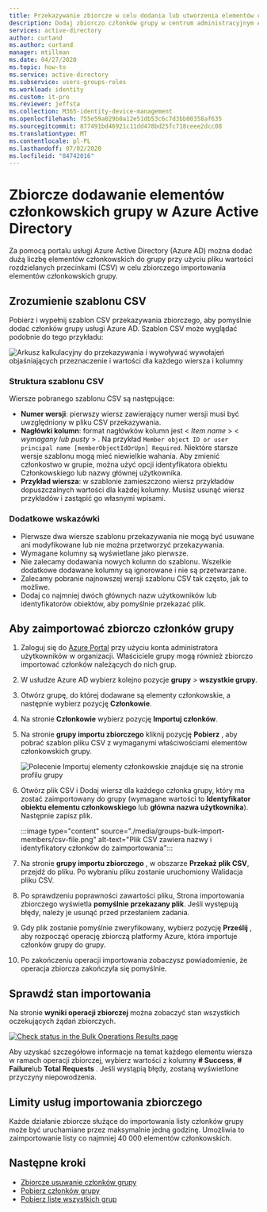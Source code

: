 ```yaml
---
title: Przekazywanie zbiorcze w celu dodania lub utworzenia elementów członkowskich grupy — Azure Active Directory | Microsoft Docs
description: Dodaj zbiorczo członków grupy w centrum administracyjnym Azure Active Directory.
services: active-directory
author: curtand
ms.author: curtand
manager: mtillman
ms.date: 04/27/2020
ms.topic: how-to
ms.service: active-directory
ms.subservice: users-groups-roles
ms.workload: identity
ms.custom: it-pro
ms.reviewer: jeffsta
ms.collection: M365-identity-device-management
ms.openlocfilehash: 755e59a029b0a12e51db53c6c7d3bb00358af635
ms.sourcegitcommit: 877491bd46921c11dd478bd25fc718ceee2dcc08
ms.translationtype: MT
ms.contentlocale: pl-PL
ms.lasthandoff: 07/02/2020
ms.locfileid: "84742016"
---
```

# <a name="bulk-add-group-members-in-azure-active-directory"></a>Zbiorcze dodawanie elementów członkowskich grupy w Azure Active Directory

Za pomocą portalu usługi Azure Active Directory (Azure AD) można dodać dużą liczbę elementów członkowskich do grupy przy użyciu pliku wartości rozdzielanych przecinkami (CSV) w celu zbiorczego importowania elementów członkowskich grupy.

## <a name="understand-the-csv-template"></a>Zrozumienie szablonu CSV

Pobierz i wypełnij szablon CSV przekazywania zbiorczego, aby pomyślnie dodać członków grupy usługi Azure AD. Szablon CSV może wyglądać podobnie do tego przykładu:

![Arkusz kalkulacyjny do przekazywania i wywoływać wywołajeń objaśniających przeznaczenie i wartości dla każdego wiersza i kolumny](./media/groups-bulk-import-members/template-with-callouts.png)

### <a name="csv-template-structure"></a>Struktura szablonu CSV

Wiersze pobranego szablonu CSV są następujące:

- **Numer wersji**: pierwszy wiersz zawierający numer wersji musi być uwzględniony w pliku CSV przekazywania.
- **Nagłówki kolumn**: format nagłówków kolumn jest &lt; *Item name* &gt; &lt; *wymagany lub pusty* &gt; . Na przykład `Member object ID or user principal name [memberObjectIdOrUpn] Required`. Niektóre starsze wersje szablonu mogą mieć niewielkie wahania. Aby zmienić członkostwo w grupie, można użyć opcji identyfikatora obiektu Członkowskiego lub nazwy głównej użytkownika.
- **Przykład wiersza**: w szablonie zamieszczono wiersz przykładów dopuszczalnych wartości dla każdej kolumny. Musisz usunąć wiersz przykładów i zastąpić go własnymi wpisami.

### <a name="additional-guidance"></a>Dodatkowe wskazówki

- Pierwsze dwa wiersze szablonu przekazywania nie mogą być usuwane ani modyfikowane lub nie można przetworzyć przekazywania.
- Wymagane kolumny są wyświetlane jako pierwsze.
- Nie zalecamy dodawania nowych kolumn do szablonu. Wszelkie dodatkowe dodawane kolumny są ignorowane i nie są przetwarzane.
- Zalecamy pobranie najnowszej wersji szablonu CSV tak często, jak to możliwe.
- Dodaj co najmniej dwóch głównych nazw użytkowników lub identyfikatorów obiektów, aby pomyślnie przekazać plik.

## <a name="to-bulk-import-group-members"></a>Aby zaimportować zbiorczo członków grupy

1. Zaloguj się do [Azure Portal](https://portal.azure.com) przy użyciu konta administratora użytkowników w organizacji. Właściciele grupy mogą również zbiorczo importować członków należących do nich grup.
1. W usłudze Azure AD wybierz kolejno pozycje **grupy**  >  **wszystkie grupy**.
1. Otwórz grupę, do której dodawane są elementy członkowskie, a następnie wybierz pozycję **Członkowie**.
1. Na stronie **Członkowie** wybierz pozycję **Importuj członków**.
1. Na stronie **grupy importu zbiorczego** kliknij pozycję **Pobierz** , aby pobrać szablon pliku CSV z wymaganymi właściwościami elementów członkowskich grupy.

    ![Polecenie Importuj elementy członkowskie znajduje się na stronie profilu grupy](./media/groups-bulk-import-members/import-panel.png)

1. Otwórz plik CSV i Dodaj wiersz dla każdego członka grupy, który ma zostać zaimportowany do grupy (wymagane wartości to **Identyfikator obiektu elementu członkowskiego** lub **główna nazwa użytkownika**). Następnie zapisz plik.

    :::image type="content" source="./media/groups-bulk-import-members/csv-file.png" alt-text="Plik CSV zawiera nazwy i identyfikatory członków do zaimportowania":::

1. Na stronie **grupy importu zbiorczego** , w obszarze **Przekaż plik CSV**, przejdź do pliku. Po wybraniu pliku zostanie uruchomiony Walidacja pliku CSV.
1. Po sprawdzeniu poprawności zawartości pliku, Strona importowania zbiorczego wyświetla **pomyślnie przekazany plik**. Jeśli występują błędy, należy je usunąć przed przesłaniem zadania.
1. Gdy plik zostanie pomyślnie zweryfikowany, wybierz pozycję **Prześlij** , aby rozpocząć operację zbiorczą platformy Azure, która importuje członków grupy do grupy.
1. Po zakończeniu operacji importowania zobaczysz powiadomienie, że operacja zbiorcza zakończyła się pomyślnie.

## <a name="check-import-status"></a>Sprawdź stan importowania

Na stronie **wyniki operacji zbiorczej** można zobaczyć stan wszystkich oczekujących żądań zbiorczych.

[![](media/groups-bulk-import-members/bulk-center.png "Check status in the Bulk Operations Results page")](media/groups-bulk-import-members/bulk-center.png#lightbox)

Aby uzyskać szczegółowe informacje na temat każdego elementu wiersza w ramach operacji zbiorczej, wybierz wartości z kolumny **# Success**, **# Failure**lub **Total Requests** . Jeśli wystąpią błędy, zostaną wyświetlone przyczyny niepowodzenia.

## <a name="bulk-import-service-limits"></a>Limity usług importowania zbiorczego

Każde działanie zbiorcze służące do importowania listy członków grupy może być uruchamiane przez maksymalnie jedną godzinę. Umożliwia to zaimportowanie listy co najmniej 40 000 elementów członkowskich.

## <a name="next-steps"></a>Następne kroki

- [Zbiorcze usuwanie członków grupy](groups-bulk-remove-members.md)
- [Pobierz członków grupy](groups-bulk-download-members.md)
- [Pobierz listę wszystkich grup](groups-bulk-download.md)
